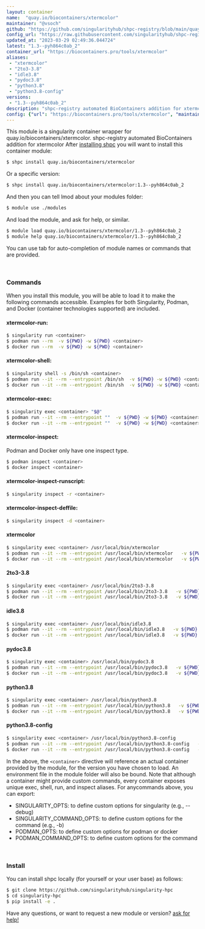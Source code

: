 ```yaml
---
layout: container
name:  "quay.io/biocontainers/xtermcolor"
maintainer: "@vsoch"
github: "https://github.com/singularityhub/shpc-registry/blob/main/quay.io/biocontainers/xtermcolor/container.yaml"
config_url: "https://raw.githubusercontent.com/singularityhub/shpc-registry/main/quay.io/biocontainers/xtermcolor/container.yaml"
updated_at: "2023-03-29 02:49:36.044724"
latest: "1.3--pyh864c0ab_2"
container_url: "https://biocontainers.pro/tools/xtermcolor"
aliases:
 - "xtermcolor"
 - "2to3-3.8"
 - "idle3.8"
 - "pydoc3.8"
 - "python3.8"
 - "python3.8-config"
versions:
 - "1.3--pyh864c0ab_2"
description: "shpc-registry automated BioContainers addition for xtermcolor"
config: {"url": "https://biocontainers.pro/tools/xtermcolor", "maintainer": "@vsoch", "description": "shpc-registry automated BioContainers addition for xtermcolor", "latest": {"1.3--pyh864c0ab_2": "sha256:fee38653c8470e93ebf3e2ae54833652b75a17b6f4ff64a294acdc8348e13a5c"}, "tags": {"1.3--pyh864c0ab_2": "sha256:fee38653c8470e93ebf3e2ae54833652b75a17b6f4ff64a294acdc8348e13a5c"}, "docker": "quay.io/biocontainers/xtermcolor", "aliases": {"xtermcolor": "/usr/local/bin/xtermcolor", "2to3-3.8": "/usr/local/bin/2to3-3.8", "idle3.8": "/usr/local/bin/idle3.8", "pydoc3.8": "/usr/local/bin/pydoc3.8", "python3.8": "/usr/local/bin/python3.8", "python3.8-config": "/usr/local/bin/python3.8-config"}}
---
```


This module is a singularity container wrapper for quay.io/biocontainers/xtermcolor.
shpc-registry automated BioContainers addition for xtermcolor
After [installing shpc](#install) you will want to install this container module:


```bash
$ shpc install quay.io/biocontainers/xtermcolor
```

Or a specific version:

```bash
$ shpc install quay.io/biocontainers/xtermcolor:1.3--pyh864c0ab_2
```

And then you can tell lmod about your modules folder:

```bash
$ module use ./modules
```

And load the module, and ask for help, or similar.

```bash
$ module load quay.io/biocontainers/xtermcolor/1.3--pyh864c0ab_2
$ module help quay.io/biocontainers/xtermcolor/1.3--pyh864c0ab_2
```

You can use tab for auto-completion of module names or commands that are provided.

<br>

### Commands

When you install this module, you will be able to load it to make the following commands accessible.
Examples for both Singularity, Podman, and Docker (container technologies supported) are included.

#### xtermcolor-run:

```bash
$ singularity run <container>
$ podman run --rm  -v ${PWD} -w ${PWD} <container>
$ docker run --rm  -v ${PWD} -w ${PWD} <container>
```

#### xtermcolor-shell:

```bash
$ singularity shell -s /bin/sh <container>
$ podman run --it --rm --entrypoint /bin/sh  -v ${PWD} -w ${PWD} <container>
$ docker run --it --rm --entrypoint /bin/sh  -v ${PWD} -w ${PWD} <container>
```

#### xtermcolor-exec:

```bash
$ singularity exec <container> "$@"
$ podman run --it --rm --entrypoint ""  -v ${PWD} -w ${PWD} <container> "$@"
$ docker run --it --rm --entrypoint ""  -v ${PWD} -w ${PWD} <container> "$@"
```

#### xtermcolor-inspect:

Podman and Docker only have one inspect type.

```bash
$ podman inspect <container>
$ docker inspect <container>
```

#### xtermcolor-inspect-runscript:

```bash
$ singularity inspect -r <container>
```

#### xtermcolor-inspect-deffile:

```bash
$ singularity inspect -d <container>
```


#### xtermcolor

```bash
$ singularity exec <container> /usr/local/bin/xtermcolor
$ podman run --it --rm --entrypoint /usr/local/bin/xtermcolor   -v ${PWD} -w ${PWD} <container> -c " $@"
$ docker run --it --rm --entrypoint /usr/local/bin/xtermcolor   -v ${PWD} -w ${PWD} <container> -c " $@"
```


#### 2to3-3.8

```bash
$ singularity exec <container> /usr/local/bin/2to3-3.8
$ podman run --it --rm --entrypoint /usr/local/bin/2to3-3.8   -v ${PWD} -w ${PWD} <container> -c " $@"
$ docker run --it --rm --entrypoint /usr/local/bin/2to3-3.8   -v ${PWD} -w ${PWD} <container> -c " $@"
```


#### idle3.8

```bash
$ singularity exec <container> /usr/local/bin/idle3.8
$ podman run --it --rm --entrypoint /usr/local/bin/idle3.8   -v ${PWD} -w ${PWD} <container> -c " $@"
$ docker run --it --rm --entrypoint /usr/local/bin/idle3.8   -v ${PWD} -w ${PWD} <container> -c " $@"
```


#### pydoc3.8

```bash
$ singularity exec <container> /usr/local/bin/pydoc3.8
$ podman run --it --rm --entrypoint /usr/local/bin/pydoc3.8   -v ${PWD} -w ${PWD} <container> -c " $@"
$ docker run --it --rm --entrypoint /usr/local/bin/pydoc3.8   -v ${PWD} -w ${PWD} <container> -c " $@"
```


#### python3.8

```bash
$ singularity exec <container> /usr/local/bin/python3.8
$ podman run --it --rm --entrypoint /usr/local/bin/python3.8   -v ${PWD} -w ${PWD} <container> -c " $@"
$ docker run --it --rm --entrypoint /usr/local/bin/python3.8   -v ${PWD} -w ${PWD} <container> -c " $@"
```


#### python3.8-config

```bash
$ singularity exec <container> /usr/local/bin/python3.8-config
$ podman run --it --rm --entrypoint /usr/local/bin/python3.8-config   -v ${PWD} -w ${PWD} <container> -c " $@"
$ docker run --it --rm --entrypoint /usr/local/bin/python3.8-config   -v ${PWD} -w ${PWD} <container> -c " $@"
```



In the above, the `<container>` directive will reference an actual container provided
by the module, for the version you have chosen to load. An environment file in the
module folder will also be bound. Note that although a container
might provide custom commands, every container exposes unique exec, shell, run, and
inspect aliases. For anycommands above, you can export:

 - SINGULARITY_OPTS: to define custom options for singularity (e.g., --debug)
 - SINGULARITY_COMMAND_OPTS: to define custom options for the command (e.g., -b)
 - PODMAN_OPTS: to define custom options for podman or docker
 - PODMAN_COMMAND_OPTS: to define custom options for the command

<br>

### Install

You can install shpc locally (for yourself or your user base) as follows:

```bash
$ git clone https://github.com/singularityhub/singularity-hpc
$ cd singularity-hpc
$ pip install -e .
```

Have any questions, or want to request a new module or version? [ask for help!](https://github.com/singularityhub/singularity-hpc/issues)